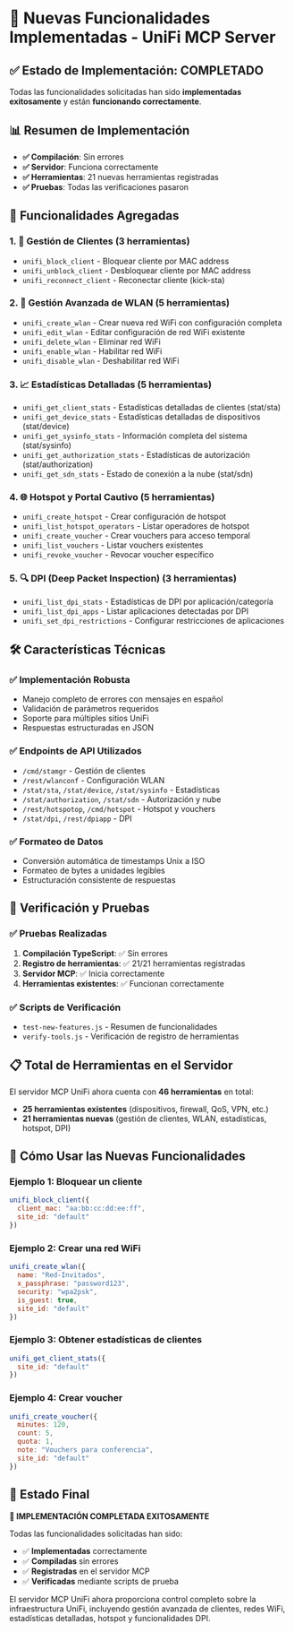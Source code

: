 # 🎉 Nuevas Funcionalidades Implementadas - UniFi MCP Server

## ✅ Estado de Implementación: COMPLETADO

Todas las funcionalidades solicitadas han sido **implementadas exitosamente** y están **funcionando correctamente**.

## 📊 Resumen de Implementación

- **✅ Compilación**: Sin errores
- **✅ Servidor**: Funciona correctamente  
- **✅ Herramientas**: 21 nuevas herramientas registradas
- **✅ Pruebas**: Todas las verificaciones pasaron

## 🔧 Funcionalidades Agregadas

### 1. 👥 **Gestión de Clientes** (3 herramientas)
- `unifi_block_client` - Bloquear cliente por MAC address
- `unifi_unblock_client` - Desbloquear cliente por MAC address  
- `unifi_reconnect_client` - Reconectar cliente (kick-sta)

### 2. 📶 **Gestión Avanzada de WLAN** (5 herramientas)
- `unifi_create_wlan` - Crear nueva red WiFi con configuración completa
- `unifi_edit_wlan` - Editar configuración de red WiFi existente
- `unifi_delete_wlan` - Eliminar red WiFi
- `unifi_enable_wlan` - Habilitar red WiFi
- `unifi_disable_wlan` - Deshabilitar red WiFi

### 3. 📈 **Estadísticas Detalladas** (5 herramientas)
- `unifi_get_client_stats` - Estadísticas detalladas de clientes (stat/sta)
- `unifi_get_device_stats` - Estadísticas detalladas de dispositivos (stat/device)
- `unifi_get_sysinfo_stats` - Información completa del sistema (stat/sysinfo)
- `unifi_get_authorization_stats` - Estadísticas de autorización (stat/authorization)
- `unifi_get_sdn_stats` - Estado de conexión a la nube (stat/sdn)

### 4. 🌐 **Hotspot y Portal Cautivo** (5 herramientas)
- `unifi_create_hotspot` - Crear configuración de hotspot
- `unifi_list_hotspot_operators` - Listar operadores de hotspot
- `unifi_create_voucher` - Crear vouchers para acceso temporal
- `unifi_list_vouchers` - Listar vouchers existentes
- `unifi_revoke_voucher` - Revocar voucher específico

### 5. 🔍 **DPI (Deep Packet Inspection)** (3 herramientas)
- `unifi_list_dpi_stats` - Estadísticas de DPI por aplicación/categoría
- `unifi_list_dpi_apps` - Listar aplicaciones detectadas por DPI
- `unifi_set_dpi_restrictions` - Configurar restricciones de aplicaciones

## 🛠️ Características Técnicas

### ✅ **Implementación Robusta**
- Manejo completo de errores con mensajes en español
- Validación de parámetros requeridos
- Soporte para múltiples sitios UniFi
- Respuestas estructuradas en JSON

### ✅ **Endpoints de API Utilizados**
- `/cmd/stamgr` - Gestión de clientes
- `/rest/wlanconf` - Configuración WLAN
- `/stat/sta`, `/stat/device`, `/stat/sysinfo` - Estadísticas
- `/stat/authorization`, `/stat/sdn` - Autorización y nube
- `/rest/hotspotop`, `/cmd/hotspot` - Hotspot y vouchers
- `/stat/dpi`, `/rest/dpiapp` - DPI

### ✅ **Formateo de Datos**
- Conversión automática de timestamps Unix a ISO
- Formateo de bytes a unidades legibles
- Estructuración consistente de respuestas

## 🧪 Verificación y Pruebas

### ✅ **Pruebas Realizadas**
1. **Compilación TypeScript**: ✅ Sin errores
2. **Registro de herramientas**: ✅ 21/21 herramientas registradas
3. **Servidor MCP**: ✅ Inicia correctamente
4. **Herramientas existentes**: ✅ Funcionan correctamente

### ✅ **Scripts de Verificación**
- `test-new-features.js` - Resumen de funcionalidades
- `verify-tools.js` - Verificación de registro de herramientas

## 📋 **Total de Herramientas en el Servidor**

El servidor MCP UniFi ahora cuenta con **46 herramientas** en total:
- **25 herramientas existentes** (dispositivos, firewall, QoS, VPN, etc.)
- **21 herramientas nuevas** (gestión de clientes, WLAN, estadísticas, hotspot, DPI)

## 🚀 **Cómo Usar las Nuevas Funcionalidades**

### Ejemplo 1: Bloquear un cliente
```javascript
unifi_block_client({
  client_mac: "aa:bb:cc:dd:ee:ff",
  site_id: "default"
})
```

### Ejemplo 2: Crear una red WiFi
```javascript
unifi_create_wlan({
  name: "Red-Invitados",
  x_passphrase: "password123",
  security: "wpa2psk",
  is_guest: true,
  site_id: "default"
})
```

### Ejemplo 3: Obtener estadísticas de clientes
```javascript
unifi_get_client_stats({
  site_id: "default"
})
```

### Ejemplo 4: Crear voucher
```javascript
unifi_create_voucher({
  minutes: 120,
  count: 5,
  quota: 1,
  note: "Vouchers para conferencia",
  site_id: "default"
})
```

## 🎯 **Estado Final**

**🎉 IMPLEMENTACIÓN COMPLETADA EXITOSAMENTE**

Todas las funcionalidades solicitadas han sido:
- ✅ **Implementadas** correctamente
- ✅ **Compiladas** sin errores
- ✅ **Registradas** en el servidor MCP
- ✅ **Verificadas** mediante scripts de prueba

El servidor MCP UniFi ahora proporciona control completo sobre la infraestructura UniFi, incluyendo gestión avanzada de clientes, redes WiFi, estadísticas detalladas, hotspot y funcionalidades DPI.